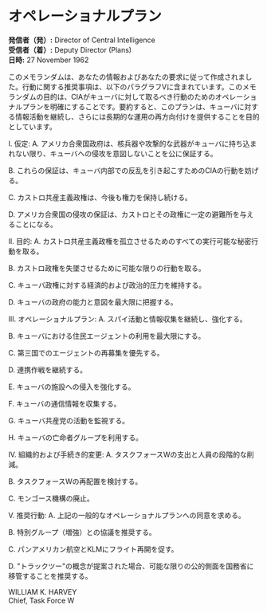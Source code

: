 # オペレーショナルプラン

**発信者（発）:** Director of Central Intelligence  
**受信者（着）:** Deputy Director (Plans)  
**日時:** 27 November 1962  

このメモランダムは、あなたの情報およびあなたの要求に従って作成されました。行動に関する推奨事項は、以下のパラグラフVに含まれています。このメモランダムの目的は、CIAがキューバに対して取るべき行動のためのオペレーショナルプランを明確にすることです。要約すると、このプランは、キューバに対する情報活動を継続し、さらには長期的な運用の再方向付けを提供することを目的としています。

I. 仮定:
A. アメリカ合衆国政府は、核兵器や攻撃的な武器がキューバに持ち込まれない限り、キューバへの侵攻を意図しないことを公に保証する。

B. これらの保証は、キューバ内部での反乱を引き起こすためのCIAの行動を妨げる。

C. カストロ共産主義政権は、今後も権力を保持し続ける。

D. アメリカ合衆国の侵攻の保証は、カストロとその政権に一定の避難所を与えることになる。

II. 目的:
A. カストロ共産主義政権を孤立させるためのすべての実行可能な秘密行動を取る。

B. カストロ政権を失墜させるために可能な限りの行動を取る。

C. キューバ政権に対する経済的および政治的圧力を維持する。

D. キューバの政府の能力と意図を最大限に把握する。

III. オペレーショナルプラン:
A. スパイ活動と情報収集を継続し、強化する。

B. キューバにおける住民エージェントの利用を最大限にする。

C. 第三国でのエージェントの再募集を優先する。

D. 連携作戦を継続する。

E. キューバの施設への侵入を強化する。

F. キューバの通信情報を収集する。

G. キューバ共産党の活動を監視する。

H. キューバの亡命者グループを利用する。

IV. 組織的および手続き的変更:
A. タスクフォースWの支出と人員の段階的な削減。

B. タスクフォースWの再配置を検討する。

C. モンゴース機構の廃止。

V. 推奨行動:
A. 上記の一般的なオペレーショナルプランへの同意を求める。

B. 特別グループ（増強）との協議を推奨する。

C. パンアメリカン航空とKLMにフライト再開を促す。

D. "トラックツー"の概念が提案された場合、可能な限りの公的側面を国務省に移管することを推奨する。

WILLIAM K. HARVEY  
Chief, Task Force W